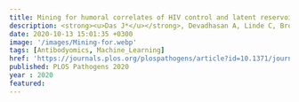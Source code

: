 ```yaml
---
title: Mining for humoral correlates of HIV control and latent reservoir size
description: <strong><u>Das J*</u></strong>, Devadhasan A, Linde C, Broge T, Sassic J, Mangano M, O Keefe S, Suscovich TJ, Streeck H, Irrinki A, Pohlmeyer C, Min-Oo G, Lin S, Weiner JA, Cihlar T, Ackerman ME, Julg B, Deeks S, Lauffenburger D, Alter G
date: 2020-10-13 15:01:35 +0300
image: '/images/Mining-for.webp'
tags: [Antibodyomics, Machine_Learning]
href: 'https://journals.plos.org/plospathogens/article?id=10.1371/journal.ppat.1008868'
published: PLOS Pathogens 2020
year : 2020
featured:
---
```

